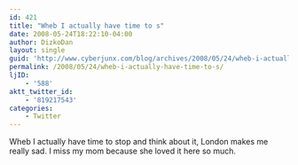 ```yaml
---
id: 421
title: "Wheb I actually have time to s"
date: 2008-05-24T18:22:10-04:00
author: DizkoDan
layout: single
guid: 'http://www.cyberjunx.com/blog/archives/2008/05/24/wheb-i-actually-have-time-to-s/'
permalink: /2008/05/24/wheb-i-actually-have-time-to-s/
ljID:
    - '588'
aktt_twitter_id:
    - '819217543'
categories:
    - Twitter
---
```


Wheb I actually have time to stop and think about it, London makes me really sad. I miss my mom because she loved it here so much.